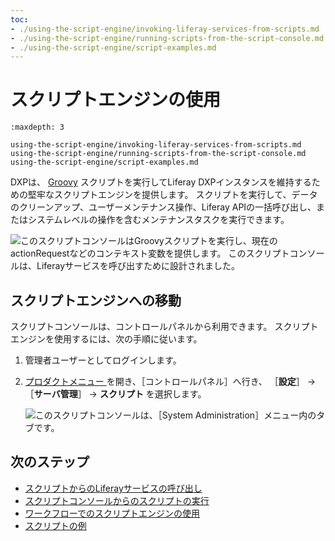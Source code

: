 ```yaml
---
toc:
- ./using-the-script-engine/invoking-liferay-services-from-scripts.md
- ./using-the-script-engine/running-scripts-from-the-script-console.md
- ./using-the-script-engine/script-examples.md
---
```

# スクリプトエンジンの使用

```{toctree}
:maxdepth: 3

using-the-script-engine/invoking-liferay-services-from-scripts.md
using-the-script-engine/running-scripts-from-the-script-console.md
using-the-script-engine/script-examples.md
```

DXPは、 [Groovy](http://groovy-lang.org/) スクリプトを実行してLiferay DXPインスタンスを維持するための堅牢なスクリプトエンジンを提供します。 スクリプトを実行して、データのクリーンアップ、ユーザーメンテナンス操作、Liferay APIの一括呼び出し、またはシステムレベルの操作を含むメンテナンスタスクを実行できます。

![このスクリプトコンソールはGroovyスクリプトを実行し、現在のactionRequestなどのコンテキスト変数を提供します。 このスクリプトコンソールは、Liferayサービスを呼び出すために設計されました。](./using-the-script-engine/images/01.png)

## スクリプトエンジンへの移動

スクリプトコンソールは、コントロールパネルから利用できます。 スクリプトエンジンを使用するには、次の手順に従います。

1. 管理者ユーザーとしてログインします。
1. [プロダクトメニュー ](../../getting-started/navigating-dxp.md)を開き、［コントロールパネル］へ行き、 ［**設定**］ &rarr; ［**サーバ管理**］ &rarr; **スクリプト** を選択します。

    ![このスクリプトコンソールは、［System Administration］メニュー内のタブです。](./using-the-script-engine/images/02.png)

## 次のステップ

* [スクリプトからのLiferayサービスの呼び出し](./using-the-script-engine/invoking-liferay-services-from-scripts.md)
* [スクリプトコンソールからのスクリプトの実行](./using-the-script-engine/running-scripts-from-the-script-console.md)
* [ワークフローでのスクリプトエンジンの使用](../process-automation/workflow/developer-guide/using-the-script-engine-in-workflow.md)
* [スクリプトの例](./using-the-script-engine/script-examples.md)